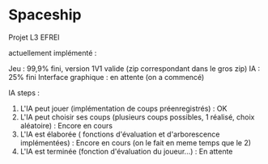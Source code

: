 # Spaceship
Projet L3 EFREI

actuellement implémenté :

Jeu : 99,9% fini, version 1V1 valide (zip correspondant dans le gros zip)
IA : 25% fini
Interface graphique : en attente (on a commencé)

IA steps : 
1) L'IA peut jouer (implémentation de coups préenregistrés) : OK
2) L'IA peut choisir ses coups (plusieurs coups possibles, 1 réalisé, choix aléatoire) : Encore en cours
3) L'IA est élaborée ( fonctions d'évaluation et d'arborescence implémentées) : Encore en cours (on le fait en meme temps que le 2)
4) L'IA est terminée (fonction d'évaluation du joueur...) : En attente

